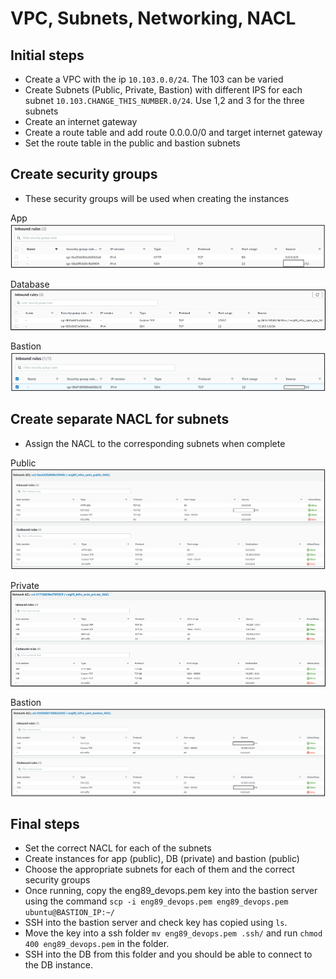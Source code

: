 # VPC, Subnets, Networking, NACL

## Initial steps
- Create a VPC with the ip `10.103.0.0/24`. The 103 can be varied
- Create Subnets (Public, Private, Bastion) with different IPS for each subnet `10.103.CHANGE_THIS_NUMBER.0/24`. Use 1,2 and 3 for the three subnets
- Create an internet gateway 
- Create a route table and add route 0.0.0.0/0 and target internet gateway 
- Set the route table in the public and bastion subnets 

## Create security groups
- These security groups will be used when creating the instances

App
![img.png](img.png)

Database
![img_3.png](images/img_32432423.png)

Bastion
![img_1.png](img_1.png)

## Create separate NACL for subnets
- Assign the NACL to the corresponding subnets when complete

Public 
![img_2.png](img_2.png)

Private
![img_2.png](images/img_2.png)

Bastion
![img_3.png](img_3.png)

## Final steps
- Set the correct NACL for each of the subnets
- Create instances for app (public), DB (private) and bastion (public)
- Choose the appropriate subnets for each of them and the correct security groups 
- Once running, copy the eng89_devops.pem key into the bastion server using the command `scp -i eng89_devops.pem eng89_devops.pem ubuntu@BASTION_IP:~/` 
- SSH into the bastion server and check key has copied using `ls`. 
- Move the key into a ssh folder `mv eng89_devops.pem .ssh/` and run `chmod 400 eng89_devops.pem` in the folder. 
- SSH into the DB from this folder and you should be able to connect to the DB instance.
